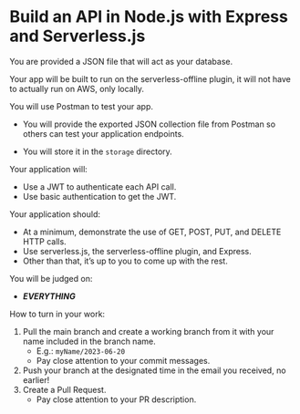 # Build an API in Node.js with Express and Serverless.js

You are provided a JSON file that will act as your database.

Your app will be built to run on the serverless-offline plugin, it will not have to actually run on AWS, only locally.

You will use Postman to test your app.

- You will provide the exported JSON collection file from Postman so others can test your application endpoints.

- You will store it in the `storage` directory.

Your application will:

- Use a JWT to authenticate each API call.
- Use basic authentication to get the JWT.

Your application should:

- At a minimum, demonstrate the use of GET, POST, PUT, and DELETE HTTP calls.
- Use serverless.js, the serverless-offline plugin, and Express.
- Other than that, it’s up to you to come up with the rest.

You will be judged on:

- **_EVERYTHING_**

How to turn in your work:

1. Pull the main branch and create a working branch from it with your name included in the branch name.
   - E.g.: `myName/2023-06-20`
   - Pay close attention to your commit messages.
2. Push your branch at the designated time in the email you received, no earlier!
3. Create a Pull Request.
   - Pay close attention to your PR description.
